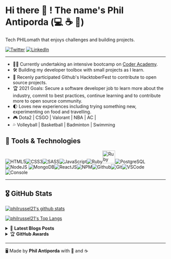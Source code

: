 <!--
**philrussel21/philrussel21** is a ✨ _special_ ✨ repository because its `README.md` (this file) appears on your GitHub profile. -->

# Hi there 👋 ! The name's Phil Antiporda (:computer: :coffee: :open_book:)

Tech PHILomath that enjoys challenges and building projects.

[![Twitter](https://img.shields.io/badge/twitter-%231DA1F2.svg?&style=for-the-badge&logo=twitter&logoColor=white)](https://twitter.com/PeelRasel) [![LinkedIn](https://img.shields.io/badge/linkedin-%230077B5.svg?&style=for-the-badge&logo=linkedin&logoColor=white)](https://www.linkedin.com/in/philantiporda/)

---

- 🧑‍💻 Currently undertaking an intensive bootcamp on [Coder Academy](https://coderacademy.edu.au/).
- 🛠️ Building my developer toolbox with small projects as I learn.
- 💝 Recenly participated Github's HacktoberFest to contribute to open source projects.
- 🏆 2021 Goals: Secure a software developer job to learn more about the industry, commit to best practices, continue learning and to contribute more to open source community.
- 🌓 Loves new experiences including trying something new, experimenting on food and travelling.
- 🎮 Dota2 | CSGO | Valorant | NBA | AC |
- 💦 Volleyball | Basketball | Badminton | Swimming

## 🧰 Tools & Technologies

![HTML5](https://img.icons8.com/color/40/html-5.png)![CSS3](https://img.icons8.com/color/40/css3.png)![SASS](https://img.icons8.com/color/40/sass.png)![JavaScript](https://img.icons8.com/color/40/javascript.png)![Ruby](https://img.icons8.com/color/40/ruby-programming-language.png)<img src="https://upload.wikimedia.org/wikipedia/commons/1/16/Ruby_on_Rails-logo.png" alt="Ruby on Rails" height="40">![PostgreSQL](https://img.icons8.com/color/40/000000/postgreesql.png)![NodeJS](https://img.icons8.com/color/40/nodejs.png)
![MongoDB](https://img.icons8.com/color/48/000000/mongodb.png)![ReactJS](https://img.icons8.com/color/40/react-native.png)![NPM](https://img.icons8.com/color/40/npm.png)![Github](https://img.icons8.com/material-outlined/40/github.png)![Git](https://img.icons8.com/color/40/git.png)![VSCode](https://img.icons8.com/color/40/visual-studio-code-2019.png)![Console](https://img.icons8.com/color/40/console.png)

---

## 🎖️ GitHub Stats

[![philrussel21's github stats](https://github-readme-stats.vercel.app/api?username=philrussel21&show_icons=true&theme=dracula)](https://github.com/philrussel21)

[![philrussel21's Top Langs](https://github-readme-stats.vercel.app/api/top-langs/?username=philrussel21&hide=css,html&layout=compact)](https://github.com/philrussel21)

<details>
    <summary>&#128240 <b>Latest Blogs Posts</b></summary><br/>

<!-- BLOG-POST-LIST:START -->

- [Currency Conversion made easy with Ruby Gems](https://medium.com/@phil.antiporda21/currency-conversion-feature-made-easy-with-ruby-gems-88bbb4232273)
- [Intro - You won't succeed!](https://medium.com/@phil.antiporda21/you-wont-succeed-cf4a597b7e7a)
<!-- BLOG-POST-LIST:END -->

</details>

<details>
    <summary>&#127942 <b>GitHub Awards</b></summary><br/>

![Github Trophy](https://github-profile-trophy.vercel.app/?username=philrussel21)

</details>

---

🖥️ Made by **Phil Antiporda** with 💖 and ☕
